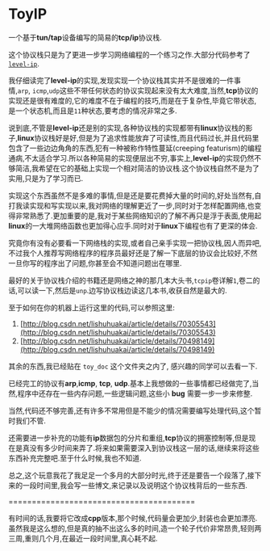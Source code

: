# ToyIP

一个基于**tun/tap**设备编写的简易的**tcp/ip**协议栈.

这个协议栈只是为了更进一步学习网络编程的一个练习之作.大部分代码参考了[`level-ip`](https://github.com/saminiir/level-ip).

我仔细读完了**level-ip**的实现,发现实现一个协议栈其实并不是很难的一件事情,`arp`, `icmp`,`udp`这些不带任何状态的协议实现起来没有太大难度,当然,**tcp**协议的实现还是很有难度的,它的难度不在于编程的技巧,而是在于复杂性,毕竟它带状态,是一个状态机,而且是`11`种状态,要考虑的情况非常之多.

说到底,不管是**level-ip**还是别的实现,各种协议栈的实现都带有**linux**协议栈的影子,**linux**协议栈好是好,但是为了追求性能放弃了可读性,而且代码过长,并且代码里包含了一些边边角角的东西,犯有一种被称作特性蔓延(creeping featurism)的编程通病,不太适合学习.所以各种简易的实现便层出不穷,事实上,**level-ip**的实现仍然不够简洁,我希望在它的基础上实现一个相对简洁的协议栈.这个协议栈自然不是为了实用,只是为了学习而已.

实现这个东西虽然不是多难的事情,但是还是要花费掉大量的时间的,好处当然有,自打我读实现和写实现以来,我对网络的理解更近了一步,同时对于怎样配置网络,也变得非常熟悉了.更加重要的是,我对于某些网络知识的了解不再只是浮于表面,使用起**linux**的一大堆网络函数也更加得心应手.同时对于**linux**下编程也有了更深的体会.

究竟你有没有必要看一下网络栈的实现,或者自己亲手实现一把协议栈,因人而异吧,不过我个人推荐写网络程序的程序员最好还是了解一下底层的协议会比较好,不然一旦你写的程序出了问题,你甚至会不知道问题出在哪里.




最好的关于协议栈介绍的书籍还是网络之神的那几本大头书,`tcpip`卷详解`1`,卷二的话,可以读一下,然后是`unp`.边写协议栈边读这几本书,收获自然是最大的.


至于如何在你的机器上运行这里的代码,可以参照这里:
1. [http://blog.csdn.net/lishuhuakai/article/details/70305543](http://blog.csdn.net/lishuhuakai/article/details/70305543)
2. [http://blog.csdn.net/lishuhuakai/article/details/70498149](http://blog.csdn.net/lishuhuakai/article/details/70498149)

其余的东西,我已经贴在 `toy_doc` 这个文件夹之内了, 感兴趣的同学可以去看一下.



已经完工的协议有**arp**,**icmp**, **tcp**, **udp**.基本上我想做的一些事情都已经做完了,当然,程序中还存在一些内存问题,一些逻辑问题,这些小 **bug** 需要一步一步来修整.



当然,代码还不够完善,还有许多不常用但是不能少的情况需要编写处理代码,这个暂时我们不管.



还需要进一步补充的功能有**ip**数据包的分片和重组,**tcp**协议的拥塞控制等,但是现在是真没有多少时间来弄了.将来如果需要深入到协议栈这一层的话,继续来将这些东西补充完整吧.至于什么时候,我也不知道.



总之,这个玩意我花了我足足一个多月的大部分时光,终于还是要告一个段落了,接下来的一段时间里,我会写一些博文,来记录以及说明这个协议栈背后的一些东西.

========================================

有时间的话,我要将它改成**cpp**版本,那个时候,代码量会更加少,封装也会更加漂亮.虽然我是这么想的,但是真的抽不出这么多的时间,造一个轮子代价非常昂贵,轻则两三周,重则几个月,在最近一段时间里,真心耗不起.

